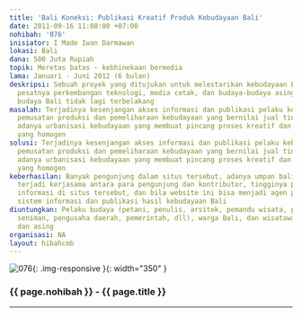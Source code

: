 ```yaml
---
title: 'Bali Koneksi: Publikasi Kreatif Produk Kebudayaan Bali'
date: 2011-09-16 11:08:00 +07:00
nohibah: '076'
inisiator: I Made Iwan Darmawan
lokasi: Bali
dana: 500 Juta Rupiah
topik: Meretas batas - kebhinekaan bermedia
lama: Januari - Juni 2012 (6 bulan)
deskripsi: Sebuah proyek yang ditujukan untuk melestarikan kebudayaan Bali ditengah-tengah
  pesatnya perkembangan teknologi, media cetak, dan budaya-budaya asing sehingga pelaku
  budaya Bali tidak lagi terbelakang
masalah: Terjadinya kesenjangan akses informasi dan publikasi pelaku kebudayaan Bali,
  pemusatan produksi dan pemeliharaan kebudayaan yang bernilai jual tinggi, serta
  adanya urbanisasi kebudayaan yang membuat pincang proses kreatif dan dominasi kebudayaan
  yang homogen
solusi: Terjadinya kesenjangan akses informasi dan publikasi pelaku kebudayaan Bali,
  pemusatan produksi dan pemeliharaan kebudayaan yang bernilai jual tinggi, serta
  adanya urbanisasi kebudayaan yang membuat pincang proses kreatif dan dominasi kebudayaan
  yang homogen
keberhasilan: Banyak pengunjung dalam situs tersebut, adanya umpan balik yang masuk,
  terjadi kerjasama antara para pengunjung dan kontributor, tingginya permintaan terhadap
  informasi di situs tersebut, dan bila website ini bisa menjadi agen perubahan bagi
  sistem informasi dan publikasi hasil kebudayaan Bali
diuntungkan: Pelaku budaya (petani, penulis, arsitek, pemandu wisata, pengrajin, akademesi,
  seniman, pengusaha daerah, pemerintah, dll), warga Bali, dan wisatawan domestik
  dan asing
organisasi: NA
layout: hibahcmb
---
```


![076](/static/img/hibahcmb/076.png){: .img-responsive }{: width="350" }

### {{ page.nohibah }} - {{ page.title }}

---
